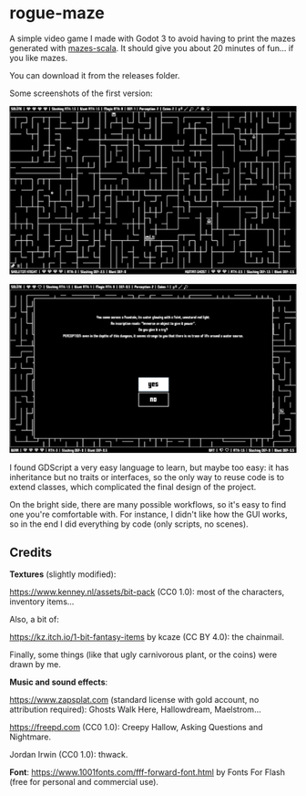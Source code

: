 # rogue-maze

A simple video game I made with Godot 3 to avoid having to print the mazes generated with [mazes-scala](https://github.com/jGonzalezFernandez/mazes-scala). It should give you about 20 minutes of fun... if you like mazes.

You can download it from the releases folder.

Some screenshots of the first version:

![recursive_division_img](recursive_division.png)

![event_img](event.png)

I found GDScript a very easy language to learn, but maybe too easy: it has inheritance but no traits or interfaces, so the only way to reuse code is to extend classes, which complicated the final design of the project.

On the bright side, there are many possible workflows, so it's easy to find one you're comfortable with. For instance, I didn't like how the GUI works, so in the end I did everything by code (only scripts, no scenes).

## Credits

**Textures** (slightly modified):

https://www.kenney.nl/assets/bit-pack (CC0 1.0): most of the characters, inventory items...

Also, a bit of:

https://kz.itch.io/1-bit-fantasy-items by kcaze (CC BY 4.0): the chainmail.

Finally, some things (like that ugly carnivorous plant, or the coins) were drawn by me.

**Music and sound effects**:

https://www.zapsplat.com (standard license with gold account, no attribution required): Ghosts Walk Here, Hallowdream, Maelstrom...

https://freepd.com (CC0 1.0): Creepy Hallow, Asking Questions and Nightmare.

Jordan Irwin (CC0 1.0): thwack.

**Font**: https://www.1001fonts.com/fff-forward-font.html by Fonts For Flash (free for personal and commercial use).
